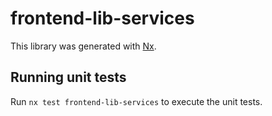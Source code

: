 # frontend-lib-services

This library was generated with [Nx](https://nx.dev).

## Running unit tests

Run `nx test frontend-lib-services` to execute the unit tests.
